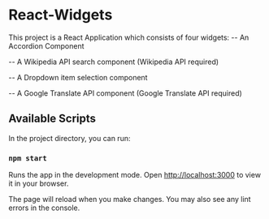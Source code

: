 # React-Widgets

This project is a React Application which consists of four widgets:
-- An Accordion Component

-- A Wikipedia API search component (Wikipedia API required)

-- A Dropdown item selection component

-- A Google Translate API component (Google Translate API required)

## Available Scripts

In the project directory, you can run:

### `npm start`

Runs the app in the development mode.
Open [http://localhost:3000](http://localhost:3000) to view it in your browser.

The page will reload when you make changes.
You may also see any lint errors in the console.
